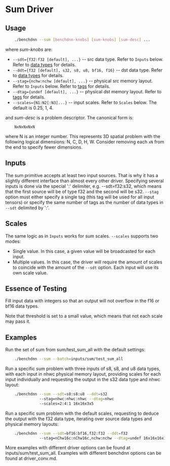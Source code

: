 # Sum Driver

## Usage
``` sh
    ./benchdnn --sum [benchdnn-knobs] [sum-knobs] [sum-desc] ...
```

where *sum-knobs* are:

 - `--sdt={f32:f32 [default], ...}` -- src data type. Refer to ``Inputs`` below.
            Refer to [data types](knobs_dt.md) for details.
 - `--ddt={f32 [default], s32, s8, u8, bf16, f16}` -- dst data type.
            Refer to [data types](knobs_dt.md) for details.
 - `--stag={nchw:nchw [default], ...}` -- physical src memory layout.
            Refer to ``Inputs`` below.
            Refer to [tags](knobs_tag.md) for details.
 - `--dtag={undef [default], ...}` -- physical dst memory layout.
            Refer to [tags](knobs_tag.md) for details.
 - `--scales={N1:N2[:N3]...}` -- input scales. Refer to ``Scales`` below.
            The default is 0.25, 1, 4.

and *sum-desc* is a problem descriptor. The canonical form is:
```
    NxNxNxNxN
```
where N is an integer number. This represents 3D spatial problem with the
following logical dimensions: N, C, D, H, W. Consider removing each `xN` from
the end to specify fewer dimensions.


## Inputs
The sum primitive accepts at least two input sources. That is why it has a
slightly different interface than almost every other driver. Specifying several
inputs is done via the special ':' delimiter, e.g. --sdt=f32:s32, which means
that the first source will be of type f32 and the second will be s32. `--stag`
option must either specify a single tag (this tag will be used for all input
tensors) or specify the same number of tags as the number of data types in
`--sdt` delimited by ':'.


## Scales
The same logic as in ``Inputs`` works for sum scales. `--scales` supports two
modes:
- Single value. In this case, a given value will be broadcasted for each input.
- Multiple values. In this case, the driver will require the amount of scales to
  coincide with the amount of the `--sdt` option. Each input will use its own
  scale value.


## Essence of Testing
Fill input data with integers so that an output will not overflow in the f16 or
bf16 data types.

Note that threshold is set to a small value, which means that not each scale may
pass it.


## Examples

Run the set of sum from sum/test_sum_all with the default settings:
``` sh
    ./benchdnn --sum --batch=inputs/sum/test_sum_all
```

Run a specific sum problem with three inputs of s8, s8, and u8 data types, with
each input in nhwc physical memory layout, providing scales for each input
individually and requesting the output in the s32 data type and nhwc layout:
``` sh
    ./benchdnn --sum --sdt=s8:s8:u8 --ddt=s32
               --stag=nhwc:nhwc:nhwc --dtag=nhwc
               --scales=2:4:1 16x16x3x5
```

Run a specific sum problem with the default scales, requesting to deduce the
output with the f32 data type, iterating over source data types and physical
memory layouts:
``` sh
    ./benchdnn --sum --sdt=bf16:bf16,f32:f32 --ddt=f32
               --stag=nChw16c:nChw16c,nchw:nchw --dtag=undef 16x16x16x16
```

More examples with different driver options can be found at
inputs/sum/test_sum_all. Examples with different benchdnn options can be
found at driver_conv.md.
